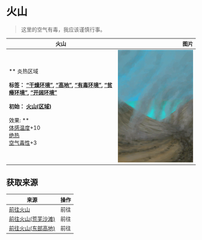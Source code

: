 # 火山  
> 这里的空气有毒，我应该谨慎行事。  
  
  火山  |   图片   
 ----  |  ----:   
 ** 炎热区域 **<br><br>**标签：**	[“干燥环境”](tag_EnvDry.md), [“高地”](tag_Highland.md), [“有毒环境”](tag_EnvToxic.md), [“贫瘠环境”](tag_EnvInfertile.md), [“开阔环境”](tag_EnvOpen.md)<br><br>**初始：**	[火山(区域)](Volcano.md)<br><br>** 效果: **<br>[体感温度](TemperaturePerceived.md)+10<br>[绝热](InsulationHeat.md)<br>[空气毒性](AirToxicity.md)+3  |  <img decoding="async" src="Sprite/Volcano.png" href="a.md" style="max-width:300px;max-height:300px;">   
  
## 获取来源  
来源  |  操作  
----  |  ----  
[前往火山](Path_AcidLakeToVolcano.md)  |  前往  
[前往火山(荒芜沙滩)](Path_DesolateBeachToVolcano.md)  |  前往  
[前往火山(东部高地)](Path_HighlandsEToVolcano.md)  |  前往  


<script>document.title="火山 - 卡牌生存百科 Card Survival Wiki";</script>